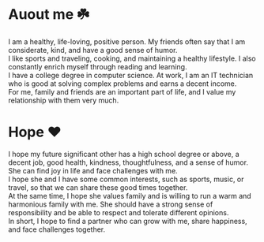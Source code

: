 # Auout me ☘️
I am a healthy, life-loving, positive person. My friends often say that I am considerate, kind, and have a good sense of humor. <br>
I like sports and traveling, cooking, and maintaining a healthy lifestyle. I also constantly enrich myself through reading and learning. <br>
I have a college degree in computer science. At work, I am an IT technician who is good at solving complex problems and earns a decent income.  <br>
For me, family and friends are an important part of life, and I value my relationship with them very much.

# Hope ❤️
I hope my future significant other has a high school degree or above, a decent job, good health, kindness, thoughtfulness, and a sense of humor. She can find joy in life and face challenges with me.  <br>
I hope she and I have some common interests, such as sports, music, or travel, so that we can share these good times together. <br>
At the same time, I hope she values ​​family and is willing to run a warm and harmonious family with me. She should have a strong sense of responsibility and be able to respect and tolerate different opinions. <br>
In short, I hope to find a partner who can grow with me, share happiness, and face challenges together.
